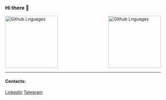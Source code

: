 ### Hi there 👋

<!--
Here are some ideas to get you started:

- 🔭 I’m currently working on ...
- 🌱 I’m currently learning ...
- 👯 I’m looking to collaborate on ...
- 🤔 I’m looking for help with ...
- 💬 Ask me about ...
- 📫 How to reach me: ...
- 😄 Pronouns: ...
- ⚡ Fun fact: ...
-->
<img height="170em"  align="right" alt="Github Lnguages" src="https://github-readme-codewars-stats.herokuapp.com/api/?username=SpawnLeon&card&colormode=dark_mode" />
<img height="170em"  alt="Github Lnguages" src="https://github-readme-stats-eight-theta.vercel.app/api/top-langs/?username=SpawnLeon&theme=radical&layout=compact" />


---
#### Contacts:
<a target='_blank' title='LinkedIn' href="https://www.linkedin.com/in/alalleonov/">LinkedIn</a>
<a target='_blank' title='Telegram' href="https://t.me/spawnleon">Telegram</a>
